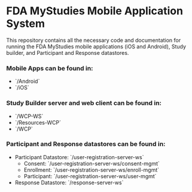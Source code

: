 # FDA MyStudies Mobile Application System
This repository contains all the necessary code and documentation for running the FDA MyStudies mobile applications (iOS and Android), Study builder, and Participant and Response datastores. 

### Mobile Apps can be found in:
<ul>
  <li>`/Android`
  <li>`/iOS`
</ul>

### Study Builder server and web client can be found in:
<ul>
  <li>`/WCP-WS`
  <li>`/Resources-WCP`
  <li>`/WCP`
</ul>

### Participant and Response datastores can be found in:
<ul>
<li>Participant Datastore: `/user-registration-server-ws`
  <ul>
    <li>Consent: `/user-registration-server-ws/consent-mgmt`
    <li>Enrollment: `/user-registration-server-ws/enroll-mgmt`
    <li>Participant: `/user-registration-server-ws/user-mgmt`
  </ul>
<li>Response Datastore: `/response-server-ws`
</ul>



